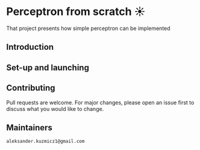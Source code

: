 # Perceptron from scratch :sunny:

That project presents how simple perceptron can be implemented

## Introduction

## Set-up and launching

## Contributing

Pull requests are welcome. For major changes, please open an issue first to discuss what you would like to change.

## Maintainers

`aleksander.kuzmicz1@gmail.com`